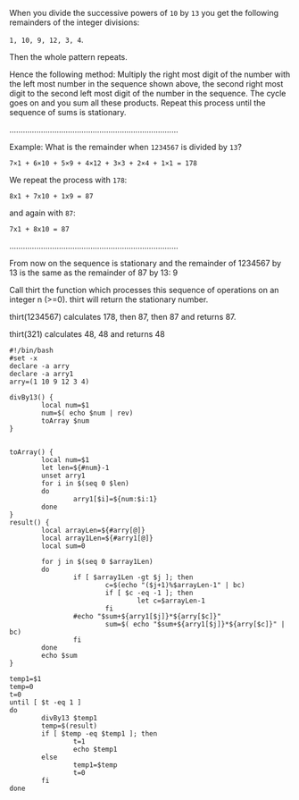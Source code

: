 When you divide the successive powers of `10` by `13` you get the following remainders of the integer divisions:

`1, 10, 9, 12, 3, 4`.

Then the whole pattern repeats.

Hence the following method: Multiply the right most digit of the number with the left most number in the sequence shown above, the second right most digit to the second left most digit of the number in the sequence. The cycle goes on and you sum all these products. Repeat this process until the sequence of sums is stationary.

...........................................................................

Example: What is the remainder when `1234567` is divided by `13`?

`7×1 + 6×10 + 5×9 + 4×12 + 3×3 + 2×4 + 1×1 = 178`

We repeat the process with `178`:

`8x1 + 7x10 + 1x9 = 87`

and again with `87`:

`7x1 + 8x10 = 87`

...........................................................................

From now on the sequence is stationary and the remainder of 1234567 by 13 is the same as the remainder of 87 by 13: 9

Call thirt the function which processes this sequence of operations on an integer n (>=0). thirt will return the stationary number.

thirt(1234567) calculates 178, then 87, then 87 and returns 87.

thirt(321) calculates 48, 48 and returns 48


```shell
#!/bin/bash
#set -x
declare -a arry
declare -a arry1
arry=(1 10 9 12 3 4)

divBy13() {
        local num=$1
        num=$( echo $num | rev)
        toArray $num
}


toArray() {
        local num=$1
        let len=${#num}-1
        unset arry1
        for i in $(seq 0 $len)
        do
                arry1[$i]=${num:$i:1}
        done
}
result() {
        local arrayLen=${#arry[@]}
        local array1Len=${#arry1[@]}
        local sum=0

        for j in $(seq 0 $array1Len)
        do
                if [ $array1Len -gt $j ]; then
                        c=$(echo "($j+1)%$arrayLen-1" | bc)
                        if [ $c -eq -1 ]; then
                                let c=$arrayLen-1
                        fi
                #echo "$sum+${arry1[$j]}*${arry[$c]}"
                        sum=$( echo "$sum+${arry1[$j]}*${arry[$c]}" | bc)
                fi
        done               
        echo $sum
}

temp1=$1
temp=0
t=0
until [ $t -eq 1 ]
do
        divBy13 $temp1
        temp=$(result)
        if [ $temp -eq $temp1 ]; then
                t=1
                echo $temp1
        else
                temp1=$temp
                t=0
        fi
done
```
